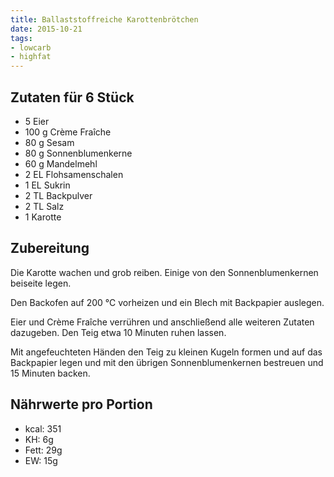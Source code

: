 ```yaml
---
title: Ballaststoffreiche Karottenbrötchen
date: 2015-10-21
tags:
- lowcarb
- highfat
---
```


## Zutaten für 6 Stück
- 5     Eier
- 100 g Crème Fraîche
- 80 g  Sesam
- 80 g  Sonnenblumenkerne
- 60 g  Mandelmehl
- 2 EL  Flohsamenschalen
- 1 EL  Sukrin
- 2 TL  Backpulver
- 2 TL  Salz
- 1     Karotte

## Zubereitung
Die Karotte wachen und grob reiben. Einige von den Sonnenblumenkernen beiseite legen.

Den Backofen auf 200 ℃ vorheizen und ein Blech mit Backpapier auslegen.

Eier und Crème Fraîche verrühren und anschließend alle weiteren Zutaten dazugeben. Den Teig etwa 10 Minuten ruhen lassen.

Mit angefeuchteten Händen den Teig zu kleinen Kugeln formen und auf das Backpapier legen und mit den übrigen Sonnenblumenkernen bestreuen und 15 Minuten backen.

## Nährwerte pro Portion
- kcal: 351
- KH:     6g
- Fett:  29g
- EW:    15g
